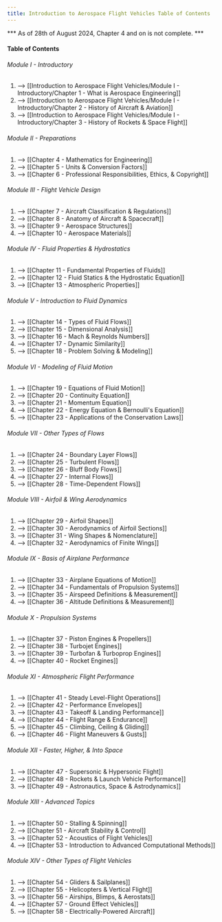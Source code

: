 ```yaml
---
title: Introduction to Aerospace Flight Vehicles Table of Contents
---
```


*** As of 28th of August 2024, Chapter 4 and on is not complete. ***

#### Table of Contents
###### Module I - Introductory
1. --> [[Introduction to Aerospace Flight Vehicles/Module I - Introductory/Chapter 1 - What is Aerospace Engineering]]
2. --> [[Introduction to Aerospace Flight Vehicles/Module I - Introductory/Chapter 2 - History of Aircraft & Aviation]]
3. --> [[Introduction to Aerospace Flight Vehicles/Module I - Introductory/Chapter 3 - History of Rockets & Space Flight]]
###### Module II - Preparations
1. --> [[Chapter 4 - Mathematics for Engineering]]
2. --> [[Chapter 5 - Units & Conversion Factors]]
3. --> [[Chapter 6 - Professional Responsibilities, Ethics, & Copyright]]
###### Module III - Flight Vehicle Design
1. --> [[Chapter 7 - Aircraft Classification & Regulations]]
2. --> [[Chapter 8 - Anatomy of Aircraft & Spacecraft]]
3. --> [[Chapter 9 - Aerospace Structures]]
4. --> [[Chapter 10 - Aerospace Materials]]
###### Module IV - Fluid Properties & Hydrostatics
1. --> [[Chapter 11 - Fundamental Properties of Fluids]]
2. --> [[Chapter 12 - Fluid Statics & the Hydrostatic Equation]]
3. --> [[Chapter 13 - Atmospheric Properties]]
###### Module V - Introduction to Fluid Dynamics
1. --> [[Chapter 14 - Types of Fluid Flows]]
2. --> [[Chapter 15 - Dimensional Analysis]]
3. --> [[Chapter 16 - Mach & Reynolds Numbers]]
4. --> [[Chapter 17 - Dynamic Similarity]]
5. --> [[Chapter 18 - Problem Solving & Modeling]]
###### Module VI - Modeling of Fluid Motion
1. --> [[Chapter 19 - Equations of Fluid Motion]]
2. --> [[Chapter 20 - Continuity Equation]]
3. --> [[Chapter 21 - Momentum Equation]]
4. --> [[Chapter 22 - Energy Equation & Bernoulli's Equation]]
5. --> [[Chapter 23 - Applications of the Conservation Laws]]
###### Module VII - Other Types of Flows
1. --> [[Chapter 24 - Boundary Layer Flows]]
2. --> [[Chapter 25 - Turbulent Flows]]
3. --> [[Chapter 26 - Bluff Body Flows]]
4. --> [[Chapter 27 - Internal Flows]]
5. --> [[Chapter 28 - Time-Dependent Flows]]
###### Module VIII - Airfoil & Wing Aerodynamics
1. --> [[Chapter 29 - Airfoil Shapes]]
2. --> [[Chapter 30 - Aerodynamics of Airfoil Sections]]
3. --> [[Chapter 31 - Wing Shapes & Nomenclature]]
4. --> [[Chapter 32 - Aerodynamics of Finite Wings]]
###### Module IX - Basis of Airplane Performance
1. --> [[Chapter 33 - Airplane Equations of Motion]]
2. --> [[Chapter 34 - Fundamentals of Propulsion Systems]]
3. --> [[Chapter 35 - Airspeed Definitions & Measurement]]
4. --> [[Chapter 36 - Altitude Definitions & Measurement]]
###### Module X - Propulsion Systems
1. --> [[Chapter 37 - Piston Engines & Propellers]]
2. --> [[Chapter 38 - Turbojet Engines]]
3. --> [[Chapter 39 - Turbofan & Turboprop Engines]]
4. --> [[Chapter 40 - Rocket Engines]]
###### Module XI - Atmospheric Flight Performance
1. --> [[Chapter 41 - Steady Level-Flight Operations]]
2. --> [[Chapter 42 - Performance Envelopes]]
3. --> [[Chapter 43 - Takeoff & Landing Performance]]
4. --> [[Chapter 44 - Flight Range & Endurance]]
5. --> [[Chapter 45 - Climbing, Ceiling & Gliding]]
6. --> [[Chapter 46 - Flight Maneuvers & Gusts]]
###### Module XII - Faster, Higher, & Into Space
1. --> [[Chapter 47 - Supersonic & Hypersonic Flight]]
2. --> [[Chapter 48 - Rockets & Launch Vehicle Performance]]
3. --> [[Chapter 49 - Astronautics, Space & Astrodynamics]]
###### Module XIII - Advanced Topics
1. --> [[Chapter 50 - Stalling & Spinning]]
2. --> [[Chapter 51 - Aircraft Stability & Control]]
3. --> [[Chapter 52 - Acoustics of Flight Vehicles]]
4. --> [[Chapter 53 - Introduction to Advanced Computational Methods]]
###### Module XIV - Other Types of Flight Vehicles
1. --> [[Chapter 54 - Gliders & Sailplanes]]
2. --> [[Chapter 55 - Helicopters & Vertical Flight]]
3. --> [[Chapter 56 - Airships, Blimps, & Aerostats]]
4. --> [[Chapter 57 - Ground Effect Vehicles]]
5. --> [[Chapter 58 - Electrically-Powered Aircraft]]
